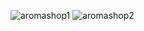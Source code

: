 

![aromashop1](https://github.com/leylatahirova/Aroma-Shop/assets/118692585/d62b503b-095f-410b-beb9-7537fc72142c)
![aromashop2](https://github.com/leylatahirova/Aroma-Shop/assets/118692585/d2dba058-2795-4694-81ba-8a5235c7407b)

